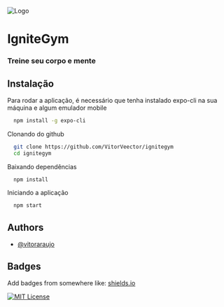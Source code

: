 
![Logo](https://i.imgur.com/bVNfB5p.png)

# IgniteGym 
### Treine seu corpo e mente



## Instalação

Para rodar a aplicação, é necessário que tenha instalado expo-cli na sua máquina e algum emulador mobile

```bash
  npm install -g expo-cli 
```

Clonando do github

```bash
  git clone https://github.com/VitorVeector/ignitegym
  cd ignitegym
```

Baixando dependências 

```bash
  npm install
```

Iniciando a aplicação

```bash
  npm start
```
    
## Authors

- [@vitoraraujo](https://www.github.com/vitorveector)


## Badges

Add badges from somewhere like: [shields.io](https://shields.io/)

[![MIT License](https://img.shields.io/badge/License-MIT-green.svg)](https://choosealicense.com/licenses/mit/)

